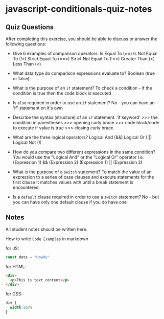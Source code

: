# javascript-conditionals-quiz-notes

## Quiz Questions

After completing this exercise, you should be able to discuss or answer the following questions:

- Give 6 examples of comparison operators.
Is Equal To (==)
Is Not Equal To (!=)
Strict Equal To (===)
Strict Not Equal To (!==)
Greater Than (>)
Less Than (<)

- What data type do comparison expressions evaluate to?
Boolean (true or false)

- What is the purpose of an `if` statement?
To check a condition - if the condition is true then the code block is executed

- Is `else` required in order to use an `if` statement?
No - you can have an 'if' statement on it's own

- Describe the syntax (structure) of an `if` statement.
'if keyword' >>> the condition in parentheses >>> opening curly brace >>> code block/code to execute if value is true >>> closing curly brace

- What are the three logical operators?
Logical And (&&)
Logical Or (||)
Logical Not (!)

- How do you compare two different expressions in the same condition?
You would use the "Logical And" or the "Logical Or" operator
I.e.
  (Expression 1) && (Expression 2)
  (Expression 1) || (Expression 2)

- What is the purpose of a `switch` statement?
To match the value of an expression to a series of case clauses and execute statements for the first clause it matches values with until a break statement is encountered

- Is a `default` clause required in order to use a `switch` statement?
No - but you can have only one default clause if you do have one

## Notes

All student notes should be written here.


How to write `Code Examples` in markdown

for JS:
```javascript
const data = "Howdy"
```

for HTML:
```html
<div>
  <p>This is text content</p>
</div>
```

for CSS:
```css
div {
  width:100%
}
```
